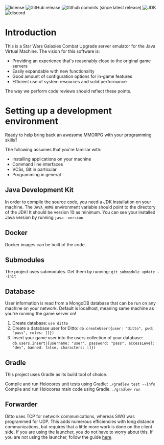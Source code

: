 ![license](https://img.shields.io/github/license/teamswg/ditto.svg)
![GitHub release](https://img.shields.io/github/release/teamswg/ditto.svg)
![Github commits (since latest release)](https://img.shields.io/github/commits-since/teamswg/ditto/latest.svg)
![JDK](https://img.shields.io/badge/JDK-10-blue.svg?longCache=true&style=flat)
![discord](https://img.shields.io/discord/465088685197623296.svg)

# Introduction #

This is a Star Wars Galaxies Combat Upgrade server emulator for the Java Virtual Machine.
The vision for this software is:

* Providing an experience that's reasonably close to the original game servers
* Easily expandable with new functionality
* Good amount of configuration options for in-game features
* Efficient use of system resources and solid performance

The way we perform code reviews should reflect these points.

# Setting up a development environment #

Ready to help bring back an awesome MMORPG with your programming skills?

The following assumes that you're familiar with:

* Installing applications on your machine
* Command line interfaces
* VCSs, Git in particular
* Programming in general

## Java Development Kit ##

In order to compile the source code, you need a JDK installation on your machine. The `JAVA_HOME` environment variable
should point to the directory of the JDK! It should be version 10 as minimum. You can see your installed Java version
by running `java -version`.

## Docker ##
Docker images can be built of the code.

## Submodules ##

The project uses submodules. Get them by running: `git submodule update --init`

## Database ##

User information is read from a MongoDB database that can be run on any machine on your network. Default is localhost,
meaning same machine as you're running the game server on!

1. Create database: `use ditto`
2. Create a database user for Ditto: `db.createUser({user: "ditto", pwd: "pass", roles: []})`
3. Insert your game user into the users collection of your database: `db.users.insert({username: "user", password: "pass", accessLevel: "dev", banned: false, characters: []})`

## Gradle ##

This project uses Gradle as its build tool of choice.

Compile and run Holocores unit tests using Gradle: `./gradlew test --info`
Compile and run Holocores main code using Gradle: `./gradlew run`

## Forwarder ##

Ditto uses TCP for network communications, whereas SWG was programmed for UDP.  This adds numerous efficiencies with
long distance communications, but requires that a little more work is done on the client side.  If you are using the
launcher, you do not have to worry about this.  If you are not using the launcher, follow the guide
[here](https://bitbucket.org/projectswg/forwarder).
